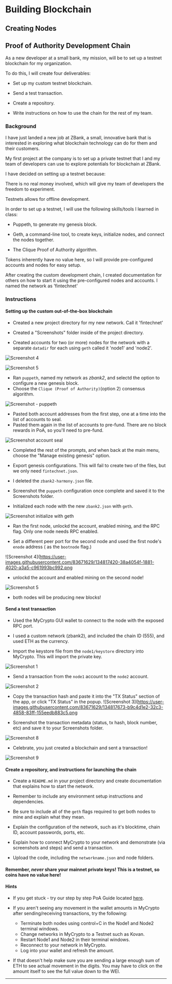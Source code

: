 # Building Blockchain
##  Creating Nodes
## Proof of Authority Development Chain

As a new developer at a small bank, my mission, will be to set up a testnet blockchain for my organization.

To do this, I will create four deliverables:

* Set up my custom testnet blockchain.

* Send a test transaction.

* Create a repository.

* Write instructions on how to use the chain for the rest of my team.

### Background

I have just landed a new job at ZBank, a small, innovative bank that is interested in exploring what
blockchain technology can do for them and their customers.

My first project at the company is to set up a private testnet that I and my team of developers
can use to explore potentials for blockchain at ZBank.

I have decided on setting up a testnet because:

There is no real money involved, which will give my team of developers the freedom to experiment.

Testnets allows for offline development.

In order to set up a testnet, I will use the following skills/tools I learned in class:

* Puppeth, to generate my genesis block.

* Geth, a command-line tool, to create keys, initialize nodes, and connect the nodes together.

* The Clique Proof of Authority algorithm.

Tokens inherently have no value here, so I will provide pre-configured accounts and nodes for easy setup.

After creating the custom development chain, I created documentation for others on how to start it using the pre-configured
nodes and accounts. I named the network as 'fintechnet'


### Instructions

#### Setting up the custom out-of-the-box blockchain

* Created a new project directory for my new network. Call it 'fintechnet' 

* Created a "Screenshots" folder inside of the project directory.

* Created accounts for two (or more) nodes for the network with a separate `datadir` for each using `geth` called it 'node1' and 'node2'.

![Screenshot 4](https://user-images.githubusercontent.com/83671629/134816902-710bd597-b914-4e66-a5c1-f860952f7f48.png)


![Screenshot 5](https://user-images.githubusercontent.com/83671629/134816922-a69273cb-4c88-49e9-aec4-6a28902a0a16.png)


* Ran `puppeth`, named my network as *zbank2*, and selectd the option to configure a new genesis block.
* Choose the `Clique (Proof of Authority)`(option 2) consensus algorithm.

![Screenshot - puppeth](https://user-images.githubusercontent.com/83671629/134817001-25b97333-7401-4592-9d10-f6d8c231a488.png)


* Pasted both account addresses from the first step, one at a time into the list of accounts to seal.
* Pasted them again in the list of accounts to pre-fund. There are no block rewards in PoA, so you'll need to pre-fund.

![Screenshot account seal](https://user-images.githubusercontent.com/83671629/134817307-9763863d-c3dd-4140-b4fd-87beb462fb0c.png)


* Completed the rest of the prompts, and when back at the main menu, choose the "Manage existing genesis" option.

* Export genesis configurations. This will fail to create two of the files, but we only need `fintechnet.json`.

* I deleted the `zbank2-harmony.json` file.

* Screenshot the `puppeth` configuration once complete and saved it to the Screenshots folder.

* Initialized each node with the new `zbank2.json` with `geth`.

![Screenshot initialize with geth](https://user-images.githubusercontent.com/83671629/134817391-534234bd-ea5c-4592-bdb1-bd203b72ce8c.png)

* Ran the first node, unlockd the account, enabled mining, and the RPC flag. Only one node needs RPC enabled.


* Set a different peer port for the second node and used the first node's `enode` address ( as the `bootnode` flag.)

![Screenshot 4](https://user-images.githubusercontent.com/83671629/134817420-38a4054f-1881-4020-a3a5-c961993bc992.png


* unlockd the account and enabled mining on the second node!

![Screenshot 5](https://user-images.githubusercontent.com/83671629/134817455-15f7397b-f2c4-4f98-94e1-1e87196bd5b5.png)


* both nodes will be producing new blocks!

#### Send a test transaction

* Used the MyCrypto GUI wallet to connect to the node with the exposed RPC port.

* I used a custom network (zbank2), and included the chain ID (555), and used ETH as the currency.

* Import the keystore file from the `node1/keystore` directory into MyCrypto. This will import the private key.

![Screenshot 1](https://user-images.githubusercontent.com/83671629/134817630-bc8842ca-c731-496f-89c0-b96c28af4505.png)

* Send a transaction from the `node1` account to the `node2` account.

![Screenshot 2](https://user-images.githubusercontent.com/83671629/134817648-bf9641b6-bebc-44c0-8462-0840c6459697.png)

* Copy the transaction hash and paste it into the "TX Status" section of the app, or click "TX Status" in the popup.
![Screenshot 3](https://user-images.githubusercontent.com/83671629/134817673-b9c4d1e2-32c3-4858-83ff-155eedb883c5.png

* Screenshot the transaction metadata (status, tx hash, block number, etc) and save it to your Screenshots folder.


![Screenshot 8](https://user-images.githubusercontent.com/83671629/134817703-290f7333-2feb-49fd-859f-9cbcb9f5d28d.png)

* Celebrate, you just created a blockchain and sent a transaction!

![Screenshot 9](https://user-images.githubusercontent.com/83671629/134817803-a9ee8572-a517-4f37-afd2-0c8372b86a4a.png)


#### Create a repository, and instructions for launching the chain

* Create a `README.md` in your project directory and create documentation that explains how to start the network.

* Remember to include any environment setup instructions and dependencies.

* Be sure to include all of the `geth` flags required to get both nodes to mine and explain what they mean.

* Explain the configuration of the network, such as it's blocktime, chain ID, account passwords, ports, etc.

* Explain how to connect MyCrypto to your network and demonstrate (via screenshots and steps) and send a transaction.

* Upload the code, including the `networkname.json` and node folders.

#### Remember, *never* share your mainnet private keys! This is a testnet, so coins have no value here!

#### Hints

* If you get stuck - try our step by step PoA Guide located [here](Resources/POA-Blockchain-guide.md).

* If you aren't seeing any movement in the wallet amounts in MyCrypto after sending/receiving transactions, try the following:

    * Terminate both nodes using control+C in the Node1 and Node2 terminal windows.
    * Change networks in MyCrypto to a Testnet such as Kovan.
    * Restart Node1 and Node2 in their terminal windows.
    * Reconnect to your network in MyCrypto.
    * Log into your wallet and refresh the amount.

* If that doesn't help make sure you are sending a large enough sum of ETH to see actual movement in the digits. You may have to click on the amount itself to see the full value down to the WEI.


---
